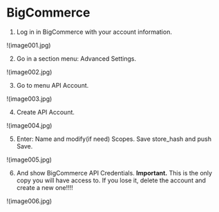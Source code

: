 # BigCommerce

1. Log in in BigCommerce with your account information.

!(image001.jpg)

2. Go in a section menu: Advanced Settings.

!(image002.jpg)

3. Go to menu API Account.

!(image003.jpg)

4. Create API Account.

!(image004.jpg)

5. Enter: Name and modify(if need) Scopes. Save store_hash and push Save.

!(image005.jpg)

6. And show BigCommerce API Credentials.
**Important.** This is the only copy you will have access to. If you lose it, delete the account and create a new one!!!!

!(image006.jpg)